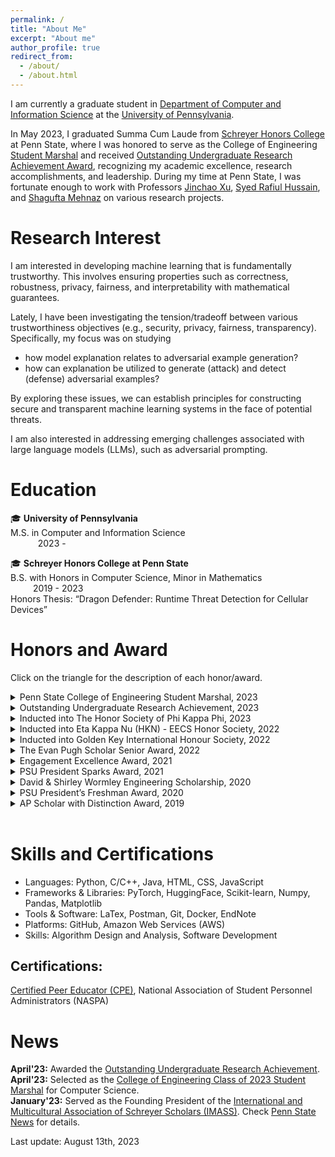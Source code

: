 ```yaml
---
permalink: /
title: "About Me"
excerpt: "About me"
author_profile: true
redirect_from: 
  - /about/
  - /about.html
---
```


[Command: bundle exec jekyll serve]: #

I am currently a graduate student in [Department of Computer and Information Science][UPenn CIS] at the [University of Pennsylvania][UPenn]. 

In May 2023, I graduated Summa Cum Laude from [Schreyer Honors College][SHC] at Penn State, where I was honored to serve as the College of Engineering [Student Marshal][CoE Student Marshal News] and received [Outstanding Undergraduate Research Achievement Award][Outstanding Undergraduate Research Achievement], recognizing my academic excellence, research accomplishments, and leadership. During my time at Penn State, I was fortunate enough to work with Professors [Jinchao Xu][Jinchao Xu], [Syed Rafiul Hussain][Syed Rafiul Hussain], and [Shagufta Mehnaz][Shagufta Mehnaz] on various research projects.


# Research Interest
I am interested in developing machine learning that is fundamentally trustworthy. This involves ensuring properties such as correctness, robustness, privacy, fairness, and interpretability with mathematical guarantees.

Lately, I have been investigating the tension/tradeoff between various trustworthiness objectives (e.g., security, privacy, fairness, transparency). Specifically, my focus was on studying

- how model explanation relates to adversarial example generation?
- how can explanation be utilized to generate (attack) and detect (defense) adversarial examples?

By exploring these issues, we can establish principles for constructing secure and transparent machine learning systems in the face of potential threats.

I am also interested in addressing emerging challenges associated with large language models (LLMs), such as adversarial prompting.


# Education

:mortar_board: **University of Pennsylvania** <br />
M.S. in Computer and Information Science &emsp; &emsp; &emsp; &emsp; &emsp; &emsp; &emsp; &emsp; &emsp; &emsp; &emsp; &emsp; &emsp; &emsp; &nbsp; 2023 - 

:mortar_board: **Schreyer Honors College at Penn State**  <br />
B.S. with Honors in Computer Science, Minor in Mathematics &emsp; &emsp; &emsp; &emsp; &emsp; &emsp; &emsp; 2019 - 2023 <br />
Honors Thesis: “Dragon Defender: Runtime Threat Detection for Cellular Devices”


# Honors and Award 

Click on the triangle for the description of each honor/award.

<details>
  <summary> Penn State College of Engineering Student Marshal, 2023 </summary>
  Student marshals are selected for their outstanding academic achievement and contributions to engineering student life. This high honor is bestowed on a student in the graduating class who represents the best of the program graduates. 
</details>

<details>
  <summary> Outstanding Undergraduate Research Achievement, 2023 </summary>
  This award recognizes an undergraduate researcher in Penn State College of Engineering that has made an impact in their group and field. 
</details>

<details>
  <summary> Inducted into The Honor Society of Phi Kappa Phi, 2023 </summary>
  Only the top 7.5 percent of second-term juniors and top 10 percent of seniors and graduate students are invited to join the nation’s oldest, most selective, and most prestigious all-discipline honor society.
</details>

<details>
  <summary> Inducted into Eta Kappa Nu (HKN) - EECS Honor Society, 2022 </summary>
  Only the top forth of Juniors and top third of Seniors major in Computer Science, Electrical Engineering and Computer Engineering are invited to join.
</details>

<details>
  <summary> Inducted into Golden Key International Honour Society, 2022 </summary>
   Only the top 15% of college and university sophomores, juniors and seniors, as well as top-performing graduate students in all fields of study are invited to join.
</details>

<details>
  <summary> The Evan Pugh Scholar Senior Award, 2022 </summary>
  The Evan Pugh scholars are those juniors and seniors who are in the upper 0.5 percent of their respective classes and have completed at least 48 graded Penn State credits at the end of the fall semester of the academic year in which the award is given.
</details>

<details>
  <summary> Engagement Excellence Award, 2021 </summary>
  For Outstanding Demonstration of Personal Growth, Professional Readiness, and/or Community Impact from an Engaged Learning Experience.
</details>

<details>
  <summary> PSU President Sparks Award, 2021 </summary>
  This award is presented annually to those undergraduate degree candidates who have earned a 4.0 (A) cumulative grade-point average based on at least 36 graded Penn State credits completed by the end of the fall semester of the academic year in which the award is given.
</details>

<details>
  <summary> David & Shirley Wormley Engineering Scholarship, 2020 </summary>
  Awarded to undergraduate students in the College of Engineering who are working in research groups.
</details>


<details>
  <summary> PSU President’s Freshman Award, 2020 </summary>
  This award is presented annually to undergraduate degree candidates and degree-seeking provisional students who have earned a 4.0 (A) cumulative grade-point average based on at least 12 graded Penn State credits completed during their first semester of admission.
</details>


<details>
  <summary> AP Scholar with Distinction Award, 2019 </summary>
  Granted to students who receive an average score of at least 3.5 on all AP Exams taken, and scores of 3 or higher on five or more of these exams.
</details>

<br />


# Skills and Certifications
- Languages: Python, C/C++, Java, HTML, CSS, JavaScript
- Frameworks & Libraries: PyTorch, HuggingFace, Scikit-learn, Numpy, Pandas, Matplotlib 
- Tools & Software: LaTex, Postman, Git, Docker, EndNote 
- Platforms: GitHub, Amazon Web Services (AWS) 
- Skills: Algorithm Design and Analysis, Software Development

## Certifications:
[Certified Peer Educator (CPE)][Certified Peer Educator (CPE)], National Association of Student Personnel Administrators (NASPA)


# News
**April'23:** Awarded the [Outstanding Undergraduate Research Achievement][Outstanding Undergraduate Research Achievement].
<br>
**April'23:** Selected as the [College of Engineering Class of 2023 Student Marshal][CoE Student Marshal News] for Computer Science.
<br>
**January'23:** Served as the Founding President of the [International and Multicultural Association of Schreyer Scholars (IMASS)][IMASS]. Check [Penn State News][IMASS News] for details.


Last update: August 13th, 2023


[Link References]: #

[UPenn]: https://www.upenn.edu/
[UPenn CIS]: https://www.cis.upenn.edu/
[PSU]: https://www.psu.edu/
[SHC]: https://www.shc.psu.edu/
[Jinchao Xu]: https://www.mri.psu.edu/mri/personnel-directory/jxx1
[Syed Rafiul Hussain]: https://syed-rafiul-hussain.github.io/
[Shagufta Mehnaz]: https://smehnaz.github.io/
[IMASS]: https://sites.psu.edu/psuimass/
[IMASS News]: https://www.psu.edu/news/schreyer-honors-college/story/new-student-organization-supports-multicultural-schreyer-scholars/
[CoE Student Marshal News]: https://www.engr.psu.edu/commencement/student-marshals/spring-2023.aspx#Ye
[Outstanding Undergraduate Research Achievement]: https://inclusion.engr.psu.edu/annual-awards/index.aspx


[Certified Peer Educator (CPE)]: https://www.dropbox.com/scl/fi/vm1effekfq5i9zph2ery6/Ziping_Ye_CPE_Certificate.pdf?rlkey=kptryw4lgp0cark7k5a5tllgm&dl=0

